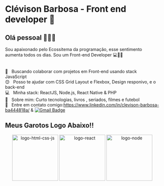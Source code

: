 # Clévison Barbosa - Front end developer :purple_heart:

## Olá pessoal 🖖🖖🖖

Sou apaixonado pelo Ecossitema da programação, esse sentimento aumenta todos os dias.
Sou um Front-end Developer :computer::rocket::purple_heart:

 <br/> :purple_heart: &nbsp; Buscando colaborar com projetos em Front-end usando stack JavaScript
 <br/> :blush: &nbsp; Posso te ajudar com CSS Grid Layout e Flexbox, Design responivo, e o back-end
 <br/> :computer: &nbsp; Minha stack: ReactJS, Node.js, React Native & PHP
 <br/> 💬  &nbsp; Sobre mim: Curto tecnologias, livros , seriados, filmes e futebol
 <br/> :email: &nbsp; Entre em contato comigo:https://www.linkedin.com/in/clevison-barbosa-ba444818a/ & 
 [![Gmail Badge](https://img.shields.io/badge/-barbosaclevison@gmail.com-c14438?style=flat-square&logo=Gmail&logoColor=white&link=mailto:barbosaclevison@gmail.com)](mailto:barbosaclevison@gmail.com)

 ## Meus Garotos Logo Abaixo!!
 
<p align="center">
  <img src="https://camo.githubusercontent.com/8dc44bff55ba8bec0fec482453b449b4a2c5d607/68747470733a2f2f7777772e6b696e64706e672e636f6d2f706963632f6d2f3235342d323534373339365f6a6176617363726970742d68746d6c2d6373732d6c6f676f2d68642d706e672d646f776e6c6f61642e706e67" width="150" title="logo-html-css-js">
  <img src="https://camo.githubusercontent.com/26c5e1137a1763d528bb3ee0a188783809521e16/68747470733a2f2f7777772e6b696e64706e672e636f6d2f706963632f6d2f3239362d323936383235335f3134363070782d72656163742d6c6f676f2d72656163742d6e61746976652d6c6f676f2d706e672d7472616e73706172656e742e706e67" width="150" alt="logo-react">
  <img src="https://camo.githubusercontent.com/b3e4ae463f417b8f76fdc17192a35b1fe9d2c853/68747470733a2f2f7777772e6f7075732d736f6674776172652e636f6d2e62722f77702d636f6e74656e742f75706c6f6164732f323031382f30392f6e6f64656a732d31303030783432332e6a7067" width="150" alt="logo-node">
</p>
